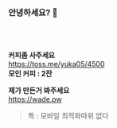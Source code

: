 ### 안녕하세요? 👋

<br>
<br>

**커피좀 사주세요**<br>
 https://toss.me/yuka05/4500<br>
 __**모인 커피 : 2잔**__


**제가 만든거 봐주세요**<br>
https://wade.pw
> 특 : 모바일 최적화따위 없다

